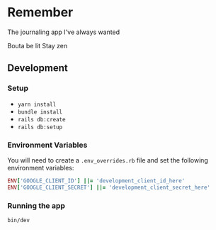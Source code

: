 # Remember
The journaling app I've always wanted

Bouta be lit
Stay zen

## Development

### Setup

* `yarn install`
* `bundle install`
* `rails db:create`
* `rails db:setup`

### Environment Variables

You will need to create a `.env_overrides.rb` file and set the following environment variables:

```ruby
ENV['GOOGLE_CLIENT_ID'] ||= 'development_client_id_here'
ENV['GOOGLE_CLIENT_SECRET'] ||= 'development_client_secret_here'
```

### Running the app

`bin/dev`
